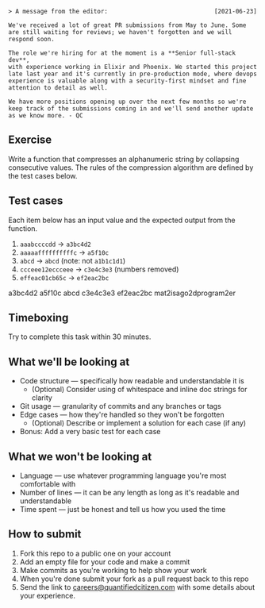 

```
> A message from the editor:                              [2021-06-23]

We've received a lot of great PR submissions from May to June. Some
are still waiting for reviews; we haven't forgotten and we will
respond soon.

The role we're hiring for at the moment is a **Senior full-stack dev**,
with experience working in Elixir and Phoenix. We started this project
late last year and it's currently in pre-production mode, where devops
experience is valuable along with a security-first mindset and fine
attention to detail as well.

We have more positions opening up over the next few months so we're
keep track of the submissions coming in and we'll send another update
as we know more. - QC

```




## Exercise

Write a function that compresses an alphanumeric string by collapsing consecutive values. The rules of the compression algorithm are defined by the test cases below.


## Test cases

Each item below has an input value and the expected output from the function.

1. `aaabccccdd` → `a3bc4d2`
2. `aaaaaffffffffffc` → `a5f10c`
3. `abcd` → `abcd` (note: not `a1b1c1d1`)
4. `ccceee12eccceee` → `c3e4c3e3` (numbers removed)
5. `effeac01cb65c` → `ef2eac2bc`

a3bc4d2
a5f10c
abcd
c3e4c3e3
ef2eac2bc
mat2isago2dprogram2er

## Timeboxing

Try to complete this task within 30 minutes.


## What we'll be looking at

- Code structure — specifically how readable and understandable it is
    - (Optional) Consider using of whitespace and inline doc strings for clarity
- Git usage — granularity of commits and any branches or tags
- Edge cases — how they're handled so they won't be forgotten
    - (Optional) Describe or implement a solution for each case (if any)
- Bonus: Add a very basic test for each case


## What we won't be looking at

- Language — use whatever programming language you're most comfortable with
- Number of lines — it can be any length as long as it's readable and understandable
- Time spent — just be honest and tell us how you used the time


## How to submit

1. Fork this repo to a public one on your account
2. Add an empty file for your code and make a commit
3. Make commits as you're working to help show your work
4. When you're done submit your fork as a pull request back to this repo
5. Send the link to careers@quantifiedcitizen.com with some details about your experience.
